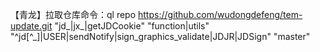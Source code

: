 【青龙】拉取仓库命令：ql repo https://github.com/wudongdefeng/tem-update.git "jd_|jx_|getJDCookie" "function|utils" "^jd[^_]|USER|sendNotify|sign_graphics_validate|JDJR|JDSign" "master"
